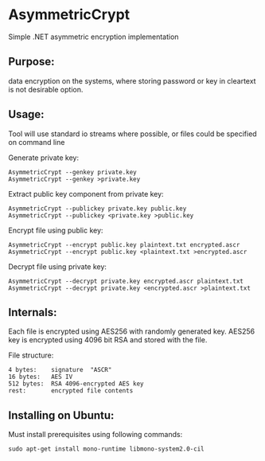 AsymmetricCrypt
===============

Simple .NET asymmetric encryption implementation

Purpose:
-------------------------

data encryption on the systems, where storing password or key in cleartext is not desirable option.


Usage:
-------------------------

Tool will use standard io streams where possible, or files could be specified on command line

Generate private key:

	AsymmetricCrypt --genkey private.key
	AsymmetricCrypt --genkey >private.key

Extract public key component from private key:

	AsymmetricCrypt --publickey private.key public.key
	AsymmetricCrypt --publickey <private.key >public.key

Encrypt file using public key:   

	AsymmetricCrypt --encrypt public.key plaintext.txt encrypted.ascr
	AsymmetricCrypt --encrypt public.key <plaintext.txt >encrypted.ascr
   
Decrypt file using private key:

	AsymmetricCrypt --decrypt private.key encrypted.ascr plaintext.txt
	AsymmetricCrypt --decrypt private.key <encrypted.ascr >plaintext.txt


Internals:
-------------------------

Each file is encrypted using AES256 with randomly generated key. AES256 key is encrypted using 4096
bit RSA and stored with the file.

File structure:

	4 bytes:    signature  "ASCR"
	16 bytes:   AES IV
	512 bytes:  RSA 4096-encrypted AES key
	rest:       encrypted file contents


Installing on Ubuntu:
-------------------------

Must install prerequisites using following commands:

	sudo apt-get install mono-runtime libmono-system2.0-cil

